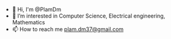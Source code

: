 - 👋 Hi, I'm @PlamDm
- 👀 I’m interested in Computer Science, Electrical engineering, Mathematics
- 📫 How to reach me plam.dm37@gmail.com


<!---
Polardm/Polardm is a ✨ special ✨ repository because its `README.md` (this file) appears on your GitHub profile.
You can click the Preview link to take a look at your changes.
--->
